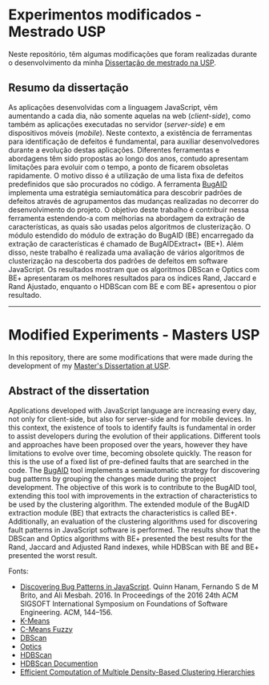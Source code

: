 # Experimentos modificados - Mestrado USP

Neste repositório, têm algumas modificações que foram realizadas durante o desenvolvimento da minha [Dissertação de mestrado na USP](https://goo.gl/1sENyu). 

## Resumo da dissertação

As aplicações desenvolvidas com a linguagem JavaScript, vêm aumentando a cada dia, não somente aquelas na web (*client-side*), como também as aplicações executadas no servidor (*server-side*) e em dispositivos móveis (*mobile*). Neste contexto, a existência de ferramentas para identificação de defeitos é fundamental, para auxiliar desenvolvedores durante a evolução destas aplicações. Diferentes ferramentas e abordagens têm sido propostas ao longo dos anos, contudo apresentam limitações para evoluir com o tempo, a ponto de ficarem obsoletas rapidamente. O motivo disso é a utilização de uma lista fixa de defeitos predefinidos que são procurados no código. A ferramenta [BugAID](https://github.com/saltlab/BugAID) implementa uma estratégia semiautomática para descobrir padrões de defeitos através de agrupamentos das mudanças realizadas no decorrer do desenvolvimento do projeto. O objetivo deste trabalho é contribuir nessa ferramenta estendendo-a com melhorias na abordagem da extração de características, as quais são usadas pelos algoritmos de clusterização. O  módulo estendido do módulo de extração do BugAID (BE) encarregado da extração de características é chamado de BugAIDExtract+ (BE+). Além disso, neste trabalho é realizada uma avaliação de vários algoritmos de clusterização na descoberta dos padrões de defeitos em software JavaScript. Os resultados mostram que os algoritmos DBScan e Optics com BE+ apresentaram os melhores resultados para os índices Rand, Jaccard e Rand Ajustado, enquanto o HDBScan com BE e com BE+ apresentou o pior resultado. 


---------

# Modified Experiments - Masters USP

In this repository, there are some modifications that were made during the development of my [Master's Dissertation at USP](https://goo.gl/1sENyu).   

## Abstract of the dissertation

Applications developed with JavaScript language are increasing every day, not only for client-side, but also for server-side and for mobile devices. In this context, the existence of tools to identify faults is fundamental in order to assist developers during the evolution of their applications. Different tools and approaches have been proposed over the years, however they have limitations to evolve over time, becoming obsolete quickly. The reason for this is the use of a fixed list of pre-defined faults that are searched in the code. The [BugAID](https://github.com/saltlab/BugAID) tool implements a semiautomatic strategy for discovering bug patterns by grouping the changes made during the project development. The objective of this work is to contribute to the BugAID tool, extending this tool with improvements in the extraction of  characteristics to be used by the clustering algorithm. The extended module of the BugAID  extraction module (BE) that extracts the characteristics is called BE+. Additionally, an evaluation of the clustering algorithms used for discovering fault patterns in JavaScript software is performed. The results show that the DBScan and Optics algorithms with BE+ presented the best results for the Rand, Jaccard and Adjusted Rand indexes, while HDBScan with BE and BE+ presented the worst result.


Fonts: 
* [Discovering Bug Patterns in JavaScript](http://salt.ece.ubc.ca/software/bugaid/). Quinn Hanam, Fernando S de M Brito, and Ali Mesbah. 2016. In Proceedings of the 2016 24th ACM SIGSOFT International Symposium on Foundations of Software Engineering. ACM, 144–156.
* [K-Means](https://pdfs.semanticscholar.org/a718/b85520bea702533ca9a5954c33576fd162b0.pdf)
* [C-Means Fuzzy](https://pdfs.semanticscholar.org/b9f0/7a272c1a7ac981d8b88889bc100442f26db3.pdf)
* [DBScan](https://www.aaai.org/Papers/KDD/1996/KDD96-037.pdf)
* [Optics](http://www.dbs.ifi.lmu.de/Publikationen/Papers/OPTICS.pdf)
* [HDBScan](https://www.researchgate.net/publication/315508524_hdbscan_Hierarchical_density_based_clustering)
* [HDBScan Documention](https://media.readthedocs.org/pdf/hdbscan/latest/hdbscan.pdf)
* [Efficient Computation of Multiple Density-Based Clustering Hierarchies](https://arxiv.org/pdf/1709.04545.pdf)
